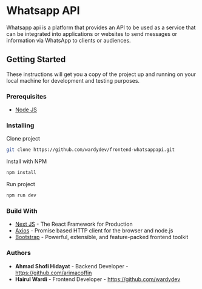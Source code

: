 # Whatsapp API

Whatsapp api is a platform that provides an API to be used as a service that can be integrated into applications or websites to send messages or information via WhatsApp to clients or audiences.

## Getting Started

These instructions will get you a copy of the project up and running on your local machine for development and testing purposes.

### Prerequisites

- [Node JS](https://nodejs.org/en/)

### Installing

Clone project

```bash
git clone https://github.com/wardydev/frontend-whatsappapi.git
```

Install with NPM

```bash
npm install
```

Run project

```bash
npm run dev
```

### Build With

- [Next JS](https://nextjs.org/) - The React Framework for Production
- [Axios](https://axios-http.com/) - Promise based HTTP client for the browser and node.js
- [Bootstrap](https://getbootstrap.com/) - Powerful, extensible, and feature-packed frontend toolkit

### Authors

- **Ahmad Shofi Hidayat** - Backend Developer - https://github.com/arimacoffin
- **Hairul Wardi** - Frontend Developer - https://github.com/wardydev
